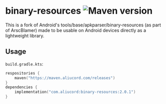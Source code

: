 # binary-resources ![Maven version](https://img.shields.io/maven-metadata/v?metadataUrl=https%3A%2F%2Fmaven.aliucord.com%2Fsnapshots%2Fcom%2Faliucord%2Fbinary-resources%2Fmaven-metadata.xml)

This is a fork of Android's tools/base/apkparser/binary-resources (as part of ArscBlamer)
made to be usable on Android devices directly as a lightweight library.

## Usage
`build.gradle.kts`:
```kt
respositories {
    maven("https://maven.aliucord.com/releases")
}
dependencies {
    implementation("com.aliucord:binary-resources:2.0.1")
}
```
